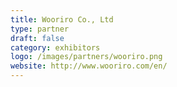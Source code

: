 ```yaml
---
title: Wooriro Co., Ltd
type: partner
draft: false
category: exhibitors
logo: /images/partners/wooriro.png
website: http://www.wooriro.com/en/
---
```

